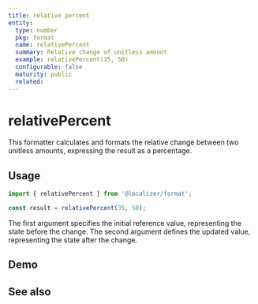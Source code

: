 ```yaml
---
title: relative percent
entity:
  type: number
  pkg: format
  name: relativePercent
  summary: Relative change of unitless amount
  example: relativePercent(35, 50)
  configurable: false
  maturity: public
  related:
---
```


# relativePercent <Package name="format"/>

This formatter calculates and formats the relative change between two unitless amounts, expressing the result as a percentage.

## Usage

```typescript twoslash
import { relativePercent } from '@localizer/format';

const result = relativePercent(35, 50);
```

The first argument specifies the initial reference value, representing the state before the change. The second argument defines the updated value, representing the state after the change.

## Demo

<script setup>
  import { ref } from 'vue';
  import { NForm, NFormItem } from 'naive-ui/es/form';
  import { NInputNumber } from 'naive-ui/es/input-number';

  const reference = ref(35);
  const value = ref(50);
</script>

<EntityDemo :args="[reference, value]">
  <NFormItem label="Value before change">
    <NInputNumber clearable v-model:value="reference" />
  </NFormItem>
  <NFormItem label="Value after change">
    <NInputNumber clearable v-model:value="value" />
  </NFormItem>
</EntityDemo>

## See also

<Entities />
